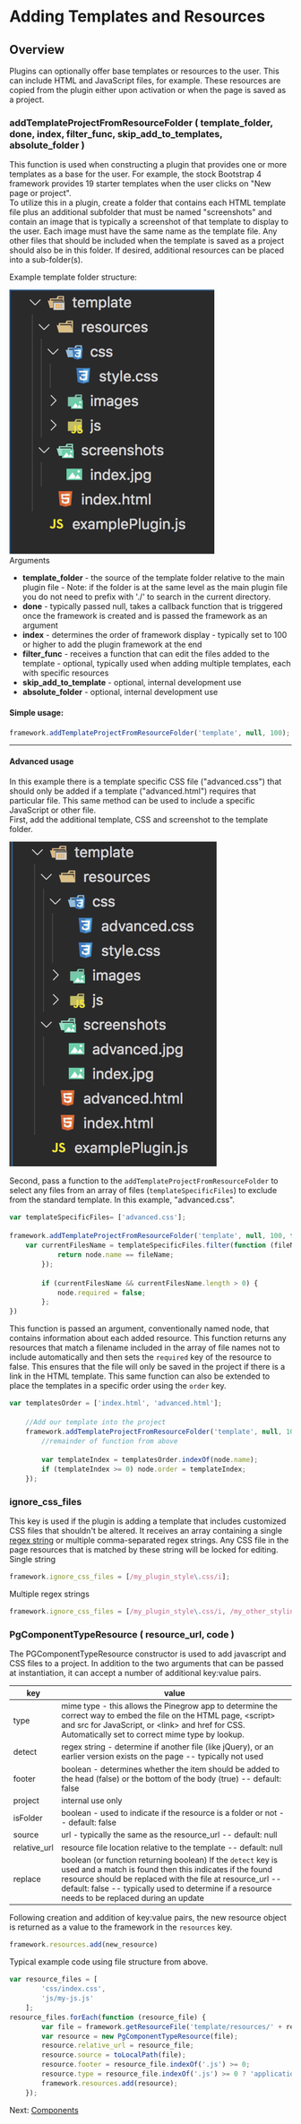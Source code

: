 # Adding Templates and Resources
## Overview
Plugins can optionally offer base templates or resources to the user. This can include HTML and JavaScript files, for example. These resources are copied from the plugin either upon activation or when the page is saved as a project. 

### __addTemplateProjectFromResourceFolder ( template_folder, done, index, filter_func, skip_add_to_templates, absolute_folder )__
This function is used when constructing a plugin that provides one or more templates as a base for the user. For example, the stock Bootstrap 4 framework provides 19 starter templates when the user clicks on "New page or project".  
To utilize this in a plugin, create a folder that contains each HTML template file plus an additional subfolder that must be named "screenshots" and contain an image that is typically a screenshot of that template to display to the user. Each image must have the same name as the template file. Any other files that should be included when the template is saved as a project should also be in this folder. If desired, additional resources can be placed into a sub-folder(s).  

Example template folder structure:  

![template folder example](Images/simple_folder_structure.png)  
Arguments
- __template_folder__ - the source of the template folder relative to the main plugin file - Note: if the folder is at the same level as the main plugin file you do not need to prefix with './' to search in the current directory.
- __done__ - typically passed null, takes a callback function that is triggered once the framework is created and is passed the framework as an argument  
- __index__ - determines the order of framework display - typically set to 100 or higher to add the plugin framework at the end
- __filter_func__ - receives a function that can edit the files added to the template - optional, typically used when adding multiple templates, each with specific resources
- __skip_add_to_template__ - optional, internal development use
- __absolute_folder__ - optional, internal development use 
   
#### Simple usage:
 ```javascript
framework.addTemplateProjectFromResourceFolder('template', null, 100);
```  
---
#### Advanced usage  

In this example there is a template specific CSS file ("advanced.css") that should only be added if a template ("advanced.html") requires that particular file. This same method can be used to include a specific JavaScript or other file.  
First, add the additional template, CSS and screenshot to the template folder.  

![advanced template folder example](Images/advanced_folder_structure.png)  

Second, pass a function to the ```addTemplateProjectFromResourceFolder``` to select any files from an array of files (```templateSpecificFiles```) to exclude from the standard template. In this example, "advanced.css".
```javascript
var templateSpecificFiles= ['advanced.css'];

framework.addTemplateProjectFromResourceFolder('template', null, 100, function (node) {
	var currentFilesName = templateSpecificFiles.filter(function (fileName) {
			return node.name == fileName;
		});

		if (currentFilesName && currentFilesName.length > 0) {
			node.required = false;
		};
})
```  
This function is passed an argument, conventionally named node, that contains information about each added resource. This function returns any resources that match a filename included in the array of file names not to include automatically and then sets the ```required``` key of the resource to false. This ensures that the file will only be saved in the project if there is a link in the HTML template.
This same function can also be extended to place the templates in a specific order using the ```order``` key.  
```javascript
var templatesOrder = ['index.html', 'advanced.html'];

	//Add our template into the project
	framework.addTemplateProjectFromResourceFolder('template', null, 100, function (node) {
		//remainder of function from above

		var templateIndex = templatesOrder.indexOf(node.name);
		if (templateIndex >= 0) node.order = templateIndex;
	});
```
### __ignore_css_files__
This key is used if the plugin is adding a template that includes customized CSS files that shouldn't be altered. It receives an array containing a single [regex string](https://developer.mozilla.org/en-US/docs/Web/JavaScript/Guide/Regular_Expressions) or multiple comma-separated regex strings. Any CSS file in the page resources that is matched by these string will be locked for editing.  
Single string
```javascript
framework.ignore_css_files = [/my_plugin_style\.css/i];
```
Multiple regex strings
```javascript
framework.ignore_css_files = [/my_plugin_style\.css/i, /my_other_styling\.css/i];
```
### __PgComponentTypeResource__ ( resource_url, code )
The PGComponentTypeResource constructor is used to add javascript and CSS files to a project. In addition to the two arguments that can be passed at instantiation, it can accept a number of additional key:value pairs.  

| key | value |
| ----| ---- |
| type | mime type - this allows the Pinegrow app to determine the correct way to embed the file on the HTML page, \<script> and src for JavaScript, or \<link> and href for CSS. Automatically set to correct mime type by lookup.
| detect | regex string - determine if another file (like jQuery), or an earlier version exists on the page -- typically not used |
| footer | boolean - determines whether the item should be added to the head (false) or the bottom of the body (true) -- default: false |
| project | internal use only |
| isFolder | boolean - used to indicate if the resource is a folder or not -- default: false|
| source | url - typically the same as the resource_url -- default: null|
| relative_url | resource file location relative to the template -- default: null  
|replace| boolean (or function returning boolean) If the ```detect``` key is used and a match is found then this indicates if the found resource should be replaced with the file at resource_url -- default: false -- typically used to determine if a resource needs to be replaced during an update|

Following creation and addition of key:value pairs, the new resource object is returned as a value to the framework in the ```resources``` key.
```javascript
framework.resources.add(new_resource)
```

Typical example code using file structure from above.
```javascript
var resource_files = [
		'css/index.css',
		'js/my-js.js'
	];
resource_files.forEach(function (resource_file) {
		var file = framework.getResourceFile('template/resources/' + resource_file);
		var resource = new PgComponentTypeResource(file);
		resource.relative_url = resource_file;
		resource.source = toLocalPath(file);
		resource.footer = resource_file.indexOf('.js') >= 0;
		resource.type = resource_file.indexOf('.js') >= 0 ? 'application/javascript' : 'text/css';
		framework.resources.add(resource);
	});
```

Next: [Components](Components.md)
